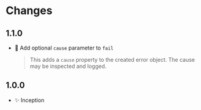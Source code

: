 # Changes

## 1.1.0

- 🍏 Add optional `cause` parameter to `fail`

    > This adds a `cause` property to the created error object. The cause may
    > be inspected and logged.

## 1.0.0

- ✨ Inception
